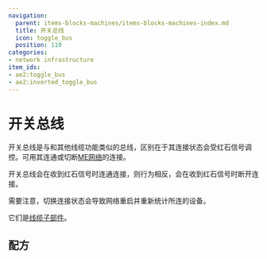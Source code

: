 ```yaml
---
navigation:
  parent: items-blocks-machines/items-blocks-machines-index.md
  title: 开关总线
  icon: toggle_bus
  position: 110
categories:
- network infrastructure
item_ids:
- ae2:toggle_bus
- ae2:inverted_toggle_bus
---
```


# 开关总线

<GameScene zoom="8" background="transparent">
<ImportStructure src="../assets/assemblies/toggle_bus.snbt" />
<IsometricCamera yaw="195" pitch="30" />
</GameScene>

开关总线是与<ItemLink id="fluix_glass_cable" />和其他线缆功能类似的总线，区别在于其连接状态会受红石信号调控。可用其连通或切断[ME网络](../ae2-mechanics/me-network-connections.md)的连接。

开关总线会在收到红石信号时连通连接，<ItemLink id="inverted_toggle_bus" />则行为相反，会在收到红石信号时断开连接。

需要注意，切换连接状态会导致网络重启并重新统计所连的设备。

它们是[线缆子部件](../ae2-mechanics/cable-subparts.md)。

## 配方

<RecipeFor id="toggle_bus" />

<RecipeFor id="inverted_toggle_bus" />
